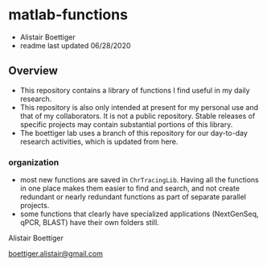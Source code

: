 # matlab-functions
* Alistair Boettiger
* readme last updated 06/28/2020

## Overview
- This repository contains a library of functions I find useful in my daily research.  
- This repository is also only intended at present for my personal use and that of my collaborators.  It is not a public repository. Stable releases of specific projects may contain substantial portions of this library.
- The boettiger lab uses a branch of this repository for our day-to-day research activities, which is updated from here.

### organization
* most new functions are saved in `ChrTracingLib`.  Having all the functions in one place makes them easier to find and search, and not create redundant or nearly redundant functions as part of separate parallel projects.
* some functions that clearly have specialized applications (NextGenSeq, qPCR, BLAST) have their own folders still.

Alistair Boettiger

boettiger.alistair@gmail.com